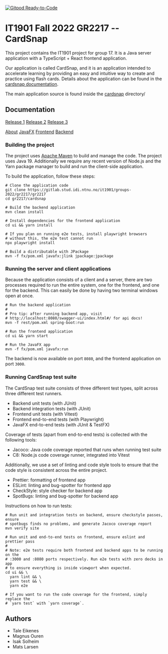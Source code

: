 [![Gitpod Ready-to-Code](https://img.shields.io/badge/Gitpod-Ready--to--Code-blue?logo=gitpod)](https://gitpod.stud.ntnu.no/#https://gitlab.stud.idi.ntnu.no/it1901/groups-2022/gr2217/gr2217)

# IT1901 Fall 2022 GR2217 -- CardSnap

This project contains the IT1901 project for group 17. It is a Java server
application with a TypeScript + React frontend application.

Our application is called CardSnap, and it is an application intended to
accelerate learning by providing an easy and intuitive way to create and
practice using flash cards. Details about the application can be found in the
[cardsnap documentation](cardsnap/README.md).

The main application source is found inside the [cardsnap](cardsnap) directory/

## Documentation

[Release 1](docs/release1/README.md)
[Release 2](docs/release2/README.md)
[Release 3](docs/release3/README.md)

[About](cardsnap/README.md)
[JavaFX](cardsnap/fx/README.md)
[Frontend](cardsnap/ui/README.md)
[Backend](cardsnap/rest/README.md)

### Building the project

The project uses [Apache Maven](https://maven.apache.org/) to build and manage
the code. The project uses Java 19. Additionally we require any recent version
of Node.js and the Yarn package manager to build and run the client-side
application.

To build the application, follow these steps:

```shell
# Clone the application code
git clone https://gitlab.stud.idi.ntnu.no/it1901/groups-2022/gr2217/gr2217
cd gr2217/cardsnap

# Build the backend application
mvn clean install

# Install dependencies for the frontend application
cd ui && yarn install

# If you plan on running e2e tests, install playwright browsers
# without this, the e2e test cannot run
npx playwright install

# Build a distributable with JPackage
mvn -f fx/pom.xml javafx:jlink jpackage:jpackage
```

### Running the server and client applications

Because the application consists of a client and a server, there are two
processes required to run the entire system, one for the frontend, and one for
the backend. This can easily be done by having two terminal windows open at 
once.

```
# Run the backend application
#
# Pro tip: after running backend app, visit
# http://localhost:8080/swagger-ui/index.html#/ for api docs!
mvn -f rest/pom.xml spring-boot:run

# Run the frontend application
cd ui && yarn start

# Run the JavaFX app
mvn -f fx/pom.xml javafx:run
```

The backend is now available on port `8080`, and the frontend application on
port `3000`.

### Running CardSnap test suite

The CardSnap test suite consists of three different test types, split across
three different test runners.

- Backend unit tests (with JUnit)
- Backend integration tests (with JUnit)
- Frontend unit tests (with Vitest)
- Frontend end-to-end tests (with Playwright)
- JavaFX end-to-end tests (with JUnit & TestFX)

Coverage of tests (apart from end-to-end tests) is collected with the following
tools:

- Jacoco: Java code coverage reported that runs when running test suite
- C8: Node.js code coverage runner, integrated into Vitest

Additionally, we use a set of linting and code style tools to ensure that the
code style is consistent across the entire project.

- Prettier: formatting of frontend app
- ESLint: linting and bug-spotter for frontend app
- CheckStyle: style checker for backend app
- SpotBugs: linting and bug-spotter for backend app

Instructions on how to run tests:

```shell
# Run unit and integration tests on backend, ensure checkstyle passes, ensure
# spotbugs finds no problems, and generate Jacoco coverage report
mvn verify site

# Run unit and end-to-end tests on frontend, ensure eslint and prettier pass
#
# Note: e2e tests require both frontend and backend apps to be running on the
# :3000 and :8080 ports respectively. Run e2e tests with zero decks in app
# to ensure everything is inside viewport when expected.
cd ui && \
  yarn lint && \
  yarn test && \
  yarn e2e

# If you want to run the code coverage for the frontend, simply replace the
# `yarn test` with `yarn coverage`.
```

## Authors

-   Tale Eikenes
-   Magnus Ouren
-   Isak Solheim
-   Mats Larsen
